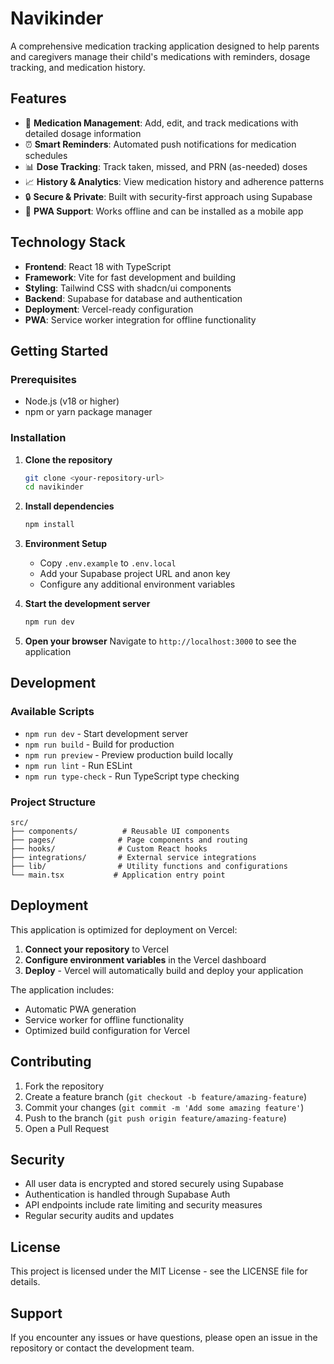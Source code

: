 # Navikinder

A comprehensive medication tracking application designed to help parents and caregivers manage their child's medications with reminders, dosage tracking, and medication history.

## Features

- 📱 **Medication Management**: Add, edit, and track medications with detailed dosage information
- ⏰ **Smart Reminders**: Automated push notifications for medication schedules
- 📊 **Dose Tracking**: Track taken, missed, and PRN (as-needed) doses
- 📈 **History & Analytics**: View medication history and adherence patterns
- 🔒 **Secure & Private**: Built with security-first approach using Supabase
- 📱 **PWA Support**: Works offline and can be installed as a mobile app

## Technology Stack

- **Frontend**: React 18 with TypeScript
- **Framework**: Vite for fast development and building
- **Styling**: Tailwind CSS with shadcn/ui components
- **Backend**: Supabase for database and authentication
- **Deployment**: Vercel-ready configuration
- **PWA**: Service worker integration for offline functionality

## Getting Started

### Prerequisites

- Node.js (v18 or higher)
- npm or yarn package manager

### Installation

1. **Clone the repository**
   ```bash
   git clone <your-repository-url>
   cd navikinder
   ```

2. **Install dependencies**
   ```bash
   npm install
   ```

3. **Environment Setup**
   - Copy `.env.example` to `.env.local`
   - Add your Supabase project URL and anon key
   - Configure any additional environment variables

4. **Start the development server**
   ```bash
   npm run dev
   ```

5. **Open your browser**
   Navigate to `http://localhost:3000` to see the application

## Development

### Available Scripts

- `npm run dev` - Start development server
- `npm run build` - Build for production
- `npm run preview` - Preview production build locally
- `npm run lint` - Run ESLint
- `npm run type-check` - Run TypeScript type checking

### Project Structure

```
src/
├── components/          # Reusable UI components
├── pages/              # Page components and routing
├── hooks/              # Custom React hooks
├── integrations/       # External service integrations
├── lib/                # Utility functions and configurations
└── main.tsx           # Application entry point
```

## Deployment

This application is optimized for deployment on Vercel:

1. **Connect your repository** to Vercel
2. **Configure environment variables** in the Vercel dashboard
3. **Deploy** - Vercel will automatically build and deploy your application

The application includes:
- Automatic PWA generation
- Service worker for offline functionality
- Optimized build configuration for Vercel

## Contributing

1. Fork the repository
2. Create a feature branch (`git checkout -b feature/amazing-feature`)
3. Commit your changes (`git commit -m 'Add some amazing feature'`)
4. Push to the branch (`git push origin feature/amazing-feature`)
5. Open a Pull Request

## Security

- All user data is encrypted and stored securely using Supabase
- Authentication is handled through Supabase Auth
- API endpoints include rate limiting and security measures
- Regular security audits and updates

## License

This project is licensed under the MIT License - see the LICENSE file for details.

## Support

If you encounter any issues or have questions, please open an issue in the repository or contact the development team.
